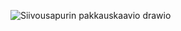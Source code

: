 ![Siivousapurin pakkauskaavio drawio](https://user-images.githubusercontent.com/117164741/204510444-834fe507-909c-4128-8964-847d4278719b.png)
